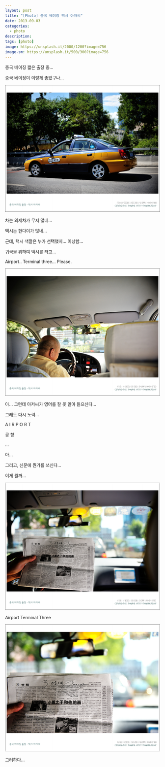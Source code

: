 ```yaml
---
layout: post
title: "[Photo] 중국 베이징 택시 아저씨"
date: 2013-09-03
categories:
  - photo
description:
tags: [photo]
image: https://unsplash.it/2000/1200?image=756
image-sm: https://unsplash.it/500/300?image=756
---
```


중국 베이징 짧은 출장 중…

중국 베이징이 이렇게 좋았구나…

<!--more-->

![img](https://raw.githubusercontent.com/tkhwang/tkhwang-etc/master/img/2013/DSC_9335.JPG)

차는 외제차가 무지 많네…

택시는 헌다이가 많네…

근데, 택시 색깔은 누가 선택했지… 이상함…

귀국을 위하여 택시를 타고…

Airport.. Terminal three… Please.

![img](https://raw.githubusercontent.com/tkhwang/tkhwang-etc/master/img/2013/DSC_9343.JPG)

  아… 그런데 아저씨가 영어를 잘 못 알아 들으신다…

그래도 다시 노력…

A I R P O R T

공 항

…

아…

그리고, 신문에 뭔가를 쓰신다…

이게 뭘까…  

![img](https://raw.githubusercontent.com/tkhwang/tkhwang-etc/master/img/2013/DSC_9344.JPG)

Airport Terminal Three

![img](https://raw.githubusercontent.com/tkhwang/tkhwang-etc/master/img/2013/DSC_9345.JPG)

 그러하다…

